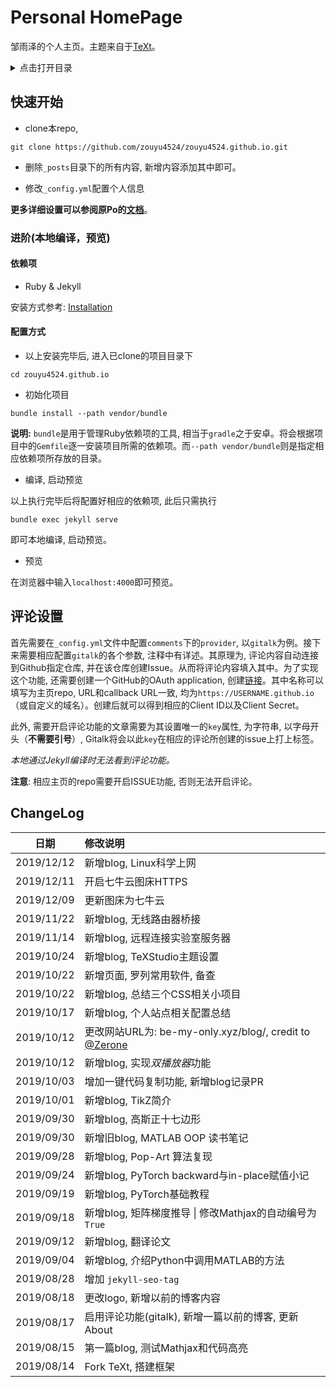 # Personal HomePage

邹雨泽的个人主页。主题来自于[TeXt](https://github.com/kitian616/jekyll-TeXt-theme)。

<details>
<summary>点击打开目录</summary>
<!-- MarkdownTOC autolink="true" -->

- [快速开始](#%E5%BF%AB%E9%80%9F%E5%BC%80%E5%A7%8B)
	- [进阶\(本地编译，预览\)](#%E8%BF%9B%E9%98%B6%E6%9C%AC%E5%9C%B0%E7%BC%96%E8%AF%91%EF%BC%8C%E9%A2%84%E8%A7%88)
		- [依赖项](#%E4%BE%9D%E8%B5%96%E9%A1%B9)
		- [配置方式](#%E9%85%8D%E7%BD%AE%E6%96%B9%E5%BC%8F)
- [评论设置](#%E8%AF%84%E8%AE%BA%E8%AE%BE%E7%BD%AE)
- [ChangeLog](#changelog)

<!-- /MarkdownTOC -->
</details>

## 快速开始

- clone本repo, 

```
git clone https://github.com/zouyu4524/zouyu4524.github.io.git
```

- 删除`_posts`目录下的所有内容, 新增内容添加其中即可。

- 修改`_config.yml`配置个人信息

**更多详细设置可以参阅原Po的[文档](https://tianqi.name/jekyll-TeXt-theme/docs/zh/configuration)**。

### 进阶(本地编译，预览)

#### 依赖项

- Ruby & Jekyll

安装方式参考: [Installation](https://jekyllrb.com/docs/installation/)

#### 配置方式 

- 以上安装完毕后, 进入已clone的项目目录下

```
cd zouyu4524.github.io
```

- 初始化项目

```
bundle install --path vendor/bundle
```
**说明:** `bundle`是用于管理Ruby依赖项的工具, 相当于`gradle`之于安卓。将会根据项目中的`Gemfile`逐一安装项目所需的依赖项。而`--path vendor/bundle`则是指定相应依赖项所存放的目录。

- 编译, 启动预览

以上执行完毕后将配置好相应的依赖项, 此后只需执行

```
bundle exec jekyll serve
```

即可本地编译, 启动预览。

- 预览

在浏览器中输入`localhost:4000`即可预览。

## 评论设置

首先需要在`_config.yml`文件中配置`comments`下的`provider`, 以`gitalk`为例。接下来需要相应配置`gitalk`的各个参数, 注释中有详述。其原理为, 评论内容自动连接到Github指定仓库, 并在该仓库创建Issue。从而将评论内容填入其中。为了实现这个功能, 还需要创建一个GitHub的OAuth application, 创建[链接](https://github.com/settings/applications/new)。其中名称可以填写为主页repo, URL和callback URL一致, 均为`https://USERNAME.github.io`（或自定义的域名）。创建后就可以得到相应的Client ID以及Client Secret。

此外, 需要开启评论功能的文章需要为其设置唯一的`key`属性, 为字符串, 以字母开头（**不需要引号**）, Gitalk将会以此`key`在相应的评论所创建的issue上打上标签。

*本地通过Jekyll编译时无法看到评论功能。*

**注意**: 相应主页的repo需要开启ISSUE功能, 否则无法开启评论。

## ChangeLog

| 日期	| 修改说明 |
|:---:	|:---	  |
| 2019/12/12 | 新增blog, Linux科学上网 |
| 2019/12/11 | 开启七牛云图床HTTPS |
| 2019/12/09 | 更新图床为七牛云 |
| 2019/11/22 | 新增blog, 无线路由器桥接 |
| 2019/11/14 | 新增blog, 远程连接实验室服务器 |
| 2019/10/24 | 新增blog, TeXStudio主题设置 |
| 2019/10/22 | 新增页面, 罗列常用软件, 备查 |
| 2019/10/22 | 新增blog, 总结三个CSS相关小项目 |
| 2019/10/17 | 新增blog, 个人站点相关配置总结 |
| 2019/10/12 | 更改网站URL为: be-my-only.xyz/blog/, credit to [@Zerone](https://github.com/ZeroneCat) |
| 2019/10/12 | 新增blog, 实现*双播放器*功能 |
| 2019/10/03 | 增加一键代码复制功能, 新增blog记录PR |
| 2019/10/01 | 新增blog, TikZ简介 |
| 2019/09/30 | 新增blog, 高斯正十七边形 |
| 2019/09/30 | 新增旧blog, MATLAB OOP 读书笔记 |
| 2019/09/28 | 新增blog, Pop-Art 算法复现 |
| 2019/09/24 | 新增blog, PyTorch backward与in-place赋值小记 |
| 2019/09/19 | 新增blog, PyTorch基础教程 |
| 2019/09/18 | 新增blog, 矩阵梯度推导 \| 修改Mathjax的自动编号为`True` |
| 2019/09/12 | 新增blog, 翻译论文 |
| 2019/09/04 | 新增blog, 介绍Python中调用MATLAB的方法 |
| 2019/08/28 | 增加 `jekyll-seo-tag` |
| 2019/08/18 | 更改logo, 新增以前的博客内容 |
| 2019/08/17 | 启用评论功能(gitalk), 新增一篇以前的博客, 更新About |
| 2019/08/15 | 第一篇blog, 测试Mathjax和代码高亮	|
| 2019/08/14 | Fork TeXt, 搭建框架 |
